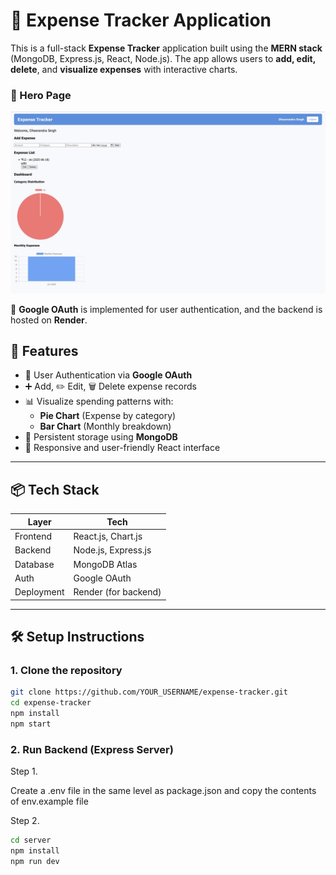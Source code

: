 # 💸 Expense Tracker Application

This is a full-stack **Expense Tracker** application built using the **MERN stack** (MongoDB, Express.js, React, Node.js). The app allows users to **add, edit, delete**, and **visualize expenses** with interactive charts. 

### 🔐 Hero Page
![Hero Page](./website-demo/Hero-Page.jpeg)

🔐 **Google OAuth** is implemented for user authentication, and the backend is hosted on **Render**.

## 🚀 Features

- 🔐 User Authentication via **Google OAuth**
- ➕ Add, ✏️ Edit, 🗑 Delete expense records
- 📊 Visualize spending patterns with:
  - **Pie Chart** (Expense by category)
  - **Bar Chart** (Monthly breakdown)
- 💾 Persistent storage using **MongoDB**
- 📱 Responsive and user-friendly React interface

---

## 📦 Tech Stack

| Layer       | Tech                     |
|-------------|--------------------------|
| Frontend    | React.js, Chart.js       |
| Backend     | Node.js, Express.js      |
| Database    | MongoDB Atlas            |
| Auth        | Google OAuth             |
| Deployment  | Render (for backend)     |

---

## 🛠 Setup Instructions

### 1. Clone the repository

```bash
git clone https://github.com/YOUR_USERNAME/expense-tracker.git
cd expense-tracker
npm install
npm start
```

### 2. Run Backend (Express Server)

Step 1.

Create a .env file in the same level as package.json and copy the contents of env.example file

Step 2.
```bash
cd server
npm install
npm run dev
```
